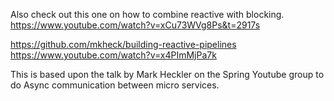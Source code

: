 Also check out this one on how to combine reactive with blocking.
https://www.youtube.com/watch?v=xCu73WVg8Ps&t=2917s


https://github.com/mkheck/building-reactive-pipelines
https://www.youtube.com/watch?v=x4PImMjPa7k

This is based upon the talk by Mark Heckler on the Spring Youtube group to do Async communication between micro services.